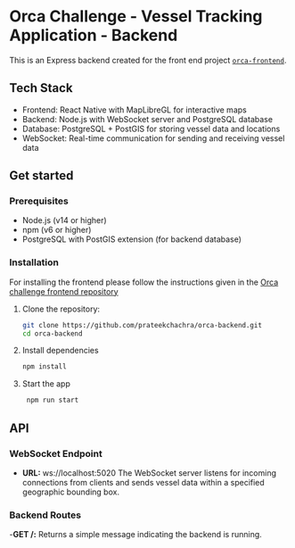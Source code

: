 # Orca Challenge - Vessel Tracking Application - Backend

This is an Express backend  created for the front end project [`orca-frontend`](https://github.com/prateekchachra/orca-frontend).

## Tech Stack
- Frontend: React Native with MapLibreGL for interactive maps
- Backend: Node.js with WebSocket server and PostgreSQL database
- Database: PostgreSQL + PostGIS for storing vessel data and locations
- WebSocket: Real-time communication for sending and receiving vessel data


## Get started

### Prerequisites

- Node.js (v14 or higher)
- npm (v6 or higher)
- PostgreSQL with PostGIS extension (for backend database)

### Installation

For installing the frontend please follow the instructions given in the  [Orca challenge frontend repository](https://github.com/prateekchachra/orca-frontend/README.md)

1. Clone the repository:

   ```bash
   git clone https://github.com/prateekchachra/orca-backend.git
   cd orca-backend
   ```
2. Install dependencies
   
   ```bash
   npm install
   ```

2. Start the app

   ```bash
    npm run start
   ```

## API

### WebSocket Endpoint

- **URL:** ws://localhost:5020
The WebSocket server listens for incoming connections from clients and sends vessel data within a specified geographic bounding box.

### Backend Routes

-**GET /:** Returns a simple message indicating the backend is running.
